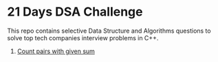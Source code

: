 # 21 Days DSA Challenge
This repo contains selective Data Structure and Algorithms questions to solve top tech companies interview problems in C++.

1. [Count pairs with given sum](https://www.geeksforgeeks.org/problems/count-pairs-with-given-sum5022/1)